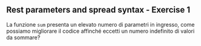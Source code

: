 ## Rest parameters and spread syntax - Exercise 1

La funzione `sum` presenta un elevato numero di parametri in ingresso, come possiamo migliorare il codice affinché eccetti un numero indefinito di valori da sommare?